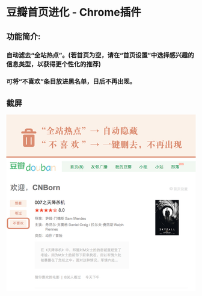 # 豆瓣首页进化 - Chrome插件

## 功能简介:

### 自动滤去“全站热点”。(若首页为空，请在“首页设置”中选择感兴趣的信息类型，以获得更个性化的推荐)
### 可将“不喜欢”条目放进黑名单，日后不再出现。

## 截屏

![豆瓣首页进化](screenshot.jpg "豆瓣首页进化")
